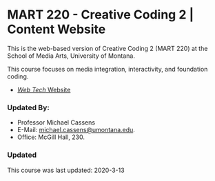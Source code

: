 # MART 220 - Creative Coding 2 | Content Website

This is the web-based version of Creative Coding 2 (MART 220) at the School of Media Arts, University of Montana.

This course focuses on media integration, interactivity, and foundation coding.



- [_Web Tech_ Website](https://montana-media-arts.github.io/220-creative-coding2-Spring2020-course/)


### Updated By:

- Professor Michael Cassens
- E-Mail: [michael.cassens@umontana.edu](mailto:michael.cassens@umontana.edu).
- Office: McGill Hall, 230.


### Updated

This course was last updated: 2020-3-13